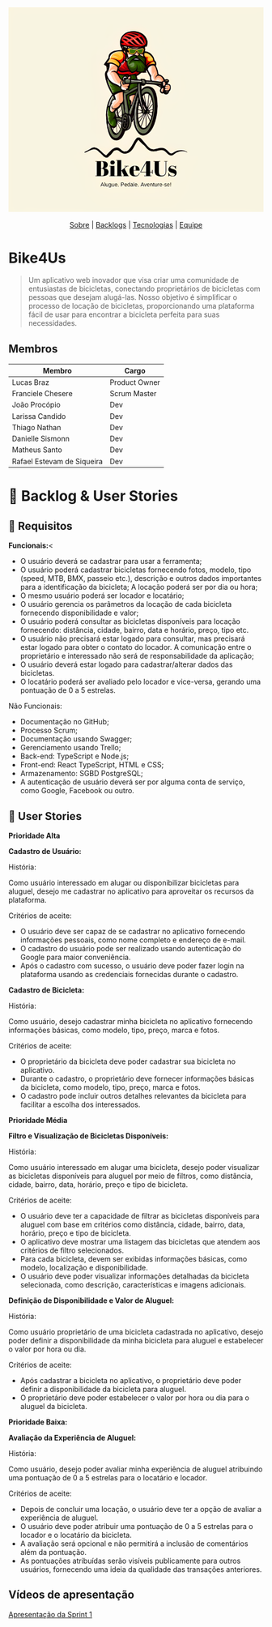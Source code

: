 <span id="topo">
<div align="center">
    
![banner](img/logo.png)

</div>

<p align="center">
    <a href="#sobre">Sobre</a>  |  
    <a href="#backlogs">Backlogs</a>  |  
    <a href="#tecnologias">Tecnologias</a>  |  
    <a href="#equipe">Equipe</a>
</p>   

  
<span id="sobre">

# Bike4Us

> Um aplicativo web inovador que visa criar uma comunidade de entusiastas de bicicletas, conectando proprietários de bicicletas com pessoas que desejam alugá-las. Nosso objetivo é simplificar o processo de locação de bicicletas, proporcionando uma plataforma fácil de usar para encontrar a bicicleta perfeita para suas necessidades.

## Membros

<table>
  <thead>
    <tr>
      <th>Membro</th>
      <th>Cargo</th>
    </tr>
  </thead>
  <tbody>
    <tr>
      <td>Lucas Braz</td>
      <td>Product Owner</td>
    </tr>
    <tr>
      <td>Franciele Chesere</td>
      <td>Scrum Master</td>
    </tr>
    <tr>
      <td>João Procópio</td>
      <td>Dev</td>
    </tr>
    <tr>
      <td>Larissa Candido</td>
      <td>Dev</td>
    </tr>
    <tr>
      <td>Thiago Nathan</td>
      <td>Dev</td>
    </tr>
    <tr>
      <td>Danielle Sismonn</td>
      <td>Dev</td>
    </tr>
    <tr>
      <td>Matheus Santo</td>
      <td>Dev</td>
    </tr>
    <tr>
      <td>Rafael Estevam de Siqueira</td>
      <td>Dev</td>
    </tr>
  </tbody>
</table>

<span id="backlogs">


# 🎯 Backlog & User Stories

 ## 📌 Requisitos

<strong>Funcionais:</strong><

- O usuário deverá se cadastrar para usar a ferramenta;
- O usuário poderá cadastrar bicicletas fornecendo fotos, modelo, tipo (speed, MTB, BMX, passeio etc.), descrição e outros dados importantes para a identificação da bicicleta;
A locação poderá ser por dia ou hora;
- O mesmo usuário poderá ser locador e locatário;
- O usuário gerencia os parâmetros da locação de cada bicicleta fornecendo disponibilidade
e valor;
- O usuário poderá consultar as bicicletas disponíveis para locação fornecendo: distância, cidade, bairro, data e horário, preço, tipo etc.
- O usuário não precisará estar logado para consultar, mas precisará estar logado para obter o contato do locador. A comunicação entre o proprietário e interessado não será de responsabilidade da aplicação;
- O usuário deverá estar logado para cadastrar/alterar dados das bicicletas.
- O locatário poderá ser avaliado pelo locador e vice-versa, gerando uma pontuação de 0 a 5 estrelas.

 Não Funcionais:

- Documentação no GitHub;
- Processo Scrum;
- Documentação usando Swagger;
- Gerenciamento usando Trello;
- Back-end: TypeScript e Node.js;
- Front-end: React TypeScript, HTML e CSS;
- Armazenamento: SGBD PostgreSQL;
- A autenticação de usuário deverá ser por alguma conta de serviço, como Google, Facebook
ou outro.

## 📌 User Stories

**Prioridade Alta**

**Cadastro de Usuário:**

História:

Como usuário interessado em alugar ou disponibilizar bicicletas para aluguel, desejo me cadastrar no aplicativo para aproveitar os recursos da plataforma.

Critérios de aceite:

- O usuário deve ser capaz de se cadastrar no aplicativo fornecendo informações pessoais, como nome completo e endereço de e-mail.
- O cadastro do usuário pode ser realizado usando autenticação do Google para maior conveniência.
- Após o cadastro com sucesso, o usuário deve poder fazer login na plataforma usando as credenciais fornecidas durante o cadastro.

**Cadastro de Bicicleta:**

História:

Como usuário, desejo cadastrar minha bicicleta no aplicativo fornecendo informações básicas, como modelo, tipo, preço, marca e fotos.

Critérios de aceite:

- O proprietário da bicicleta deve poder cadastrar sua bicicleta no aplicativo.
- Durante o cadastro, o proprietário deve fornecer informações básicas da bicicleta, como modelo, tipo, preço, marca e fotos.
- O cadastro pode incluir outros detalhes relevantes da bicicleta para facilitar a escolha dos interessados.


**Prioridade Média**

**Filtro e Visualização de Bicicletas Disponíveis:**

História:

Como usuário interessado em alugar uma bicicleta, desejo poder visualizar as bicicletas disponíveis para aluguel por meio de filtros, como distância, cidade, bairro, data, horário, preço e tipo de bicicleta.

Critérios de aceite:

- O usuário deve ter a capacidade de filtrar as bicicletas disponíveis para aluguel com base em critérios como distância, cidade, bairro, data, horário, preço e tipo de bicicleta.
- O aplicativo deve mostrar uma listagem das bicicletas que atendem aos critérios de filtro selecionados.
- Para cada bicicleta, devem ser exibidas informações básicas, como modelo, localização e disponibilidade.
- O usuário deve poder visualizar informações detalhadas da bicicleta selecionada, como descrição, características e imagens adicionais.

**Definição de Disponibilidade e Valor de Aluguel:**

História:

Como usuário proprietário de uma bicicleta cadastrada no aplicativo, desejo poder definir a disponibilidade da minha bicicleta para aluguel e estabelecer o valor por hora ou dia.

Critérios de aceite:

- Após cadastrar a bicicleta no aplicativo, o proprietário deve poder definir a disponibilidade da bicicleta para aluguel.
- O proprietário deve poder estabelecer o valor por hora ou dia para o aluguel da bicicleta.


**Prioridade Baixa:**

**Avaliação da Experiência de Aluguel:**

História:

Como usuário, desejo poder avaliar minha experiência de aluguel atribuindo uma pontuação de 0 a 5 estrelas para o locatário e locador.

Critérios de aceite:

- Depois de concluir uma locação, o usuário deve ter a opção de avaliar a experiência de aluguel.
- O usuário deve poder atribuir uma pontuação de 0 a 5 estrelas para o locador e o locatário da bicicleta.
- A avaliação será opcional e não permitirá a inclusão de comentários além da pontuação.
- As pontuações atribuídas serão visíveis publicamente para outros usuários, fornecendo uma ideia da qualidade das transações anteriores.

## Vídeos de apresentação

[Apresentação da Sprint 1](https://www.youtube.com/watch?v=Q6sC1Ibycmo)
